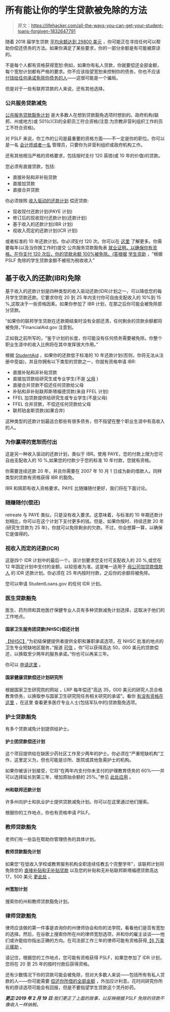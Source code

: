 # 所有能让你的学生贷款被免除的方法

> 原文：<https://lifehacker.com/all-the-ways-you-can-get-your-student-loans-forgiven-1832647791>

随着 2018 届学生贷款 [平均余额达到 29800 美元](https://studentloanhero.com/student-loan-debt-statistics/) ，你可能正在寻找任何可以帮助你偿还债务的方法。如果你满足了某些要求，你的一部分余额是有可能被原谅的。



不是每个人都有资格获得宽恕:例如，如果你有私人贷款，你就要偿还全部金额，每个宽恕计划都有严格的要求。你不应该指望宽恕来控制你的债务，你也不应该 [付钱给任何承诺免除你债务的人](https://twocents.lifehacker.com/dont-pay-anyone-to-help-you-with-your-student-loans-1825888355)——这很可能是一个骗局。

但是对于一些有联邦贷款的人来说，还有其他选择。

### 公共服务贷款减免

[公共服务贷款豁免计划](https://studentaid.ed.gov/sa/repay-loans/forgiveness-cancellation/public-service#qualify) 是大多数人在想到贷款豁免选项时想到的。政府机构(联邦、州或地方)或 501(c)(3)的全职员工符合资格(注意:为宗教非营利组织工作的员工不符合资格)。

对 PSLF 来说，你工作的公司是最重要的资格方面——不一定是你的职位。你可以是一名 [会计师或者一名](https://studentloanhero.com/featured/public-service-jobs-unusual-careers-qualify-public-service-loan-forgiveness/) 管理员，只要你为非营利组织或政府机构工作。

还有其他相当严格的资格要求，包括按时支付 120 英镑(或 10 年的价值)的贷款。

您必须有直接贷款，包括:

*   直接补贴和非补贴贷款
*   直接加贷款
*   直接合并贷款

你必须按照 [收入驱动的还款计划](https://lifehacker.com/what-to-know-about-income-driven-repayment-plans-1825175808) 偿还贷款:

*   现收现付还款计划(PAYE 计划)
*   修订后的现收现付还款计划(还款计划)
*   基于收入的还款计划(IBR 计划)
*   视收入而定的还款计划(ICR 计划)

或者标准的 10 年还款计划。你*必须*支付 120 次。你可以在 [这里](https://twocents.lifehacker.com/how-to-know-if-you-qualify-for-public-student-loan-fori-1825027661) 了解更多。你需要每年(以及当你换工作时)提交 公共服务贷款豁免表 [就业证明，以确保你有资格。在你支付 120 次后，你的贷款余额 100%被免除。(答根据](https://studentaid.ed.gov/sa/sites/default/files/public-service-employment-certification-form.pdf) [学生资助](https://studentaid.ed.gov/sa/repay-loans/forgiveness-cancellation/public-service/questions) ，“根据 PSLF 免除的学生贷款金额不被视为税收收入”

## **基于收入的还款(IBR)免除**

基于收入的还款计划是四种类型的收入驱动还款(IDR)计划之一，可以降低您的每月学生贷款还款。它要求你在 20 到 25 年内支付你可自由支配收入的 10%到 15 %,这取决于一些资格因素。如果你参加了 IBR 计划，在那之后你可能会被免除部分贷款。

“如果你的联邦学生贷款在还款期结束时没有全部还清，任何剩余的贷款余额都将被免除，”FinancialAid.gov 注意到。

正如我之前所写的，“鉴于计划的长度，你可能没有任何债务需要被免除。你整个职业生涯中的收入比例将在其中发挥很大作用。”

根据 [StudentAid](https://studentaid.ed.gov/sa/repay-loans/understand/plans/income-driven) ，如果你的还款低于标准的 10 年还款计划(否则，你将无法从注册中受益)，并且你拥有以下类型的贷款之一，你就有资格申请 IBR:

*   直接补贴和非补贴贷款
*   直接加贷款给研究生或专业学生(不是 [父母](https://lifehacker.com/the-basics-of-parent-plus-loan-forgiveness-1831446530) )
*   直接合并贷款不偿还任何贷款给父母
*   补贴和非补贴联邦斯塔福德贷款(来自 FFEL 计划)
*   FFEL 加贷款提供给研究生或专业学生(不是父母)
*   FFEL 合并贷款，不偿还任何贷款给父母
*   联邦珀金斯贷款(如果合并)

这种类型的还款计划最适合那些有很多债务，但不指望在整个职业生涯中有高收入的人。

### 为你赢得的宽恕而付出

这是另一种收入驱动的还款计划，类似于 IBR。使用 PAYE，您的付款上限为您可自由支配收入的 10 %,如果您的付款少于您的标准 10 年付款，您就有资格。

你需要连续还款 20 年，并且你需要在 2007 年 10 月 1 日成为新的借款人。同样类型的贷款有资格获得 IBR 的豁免。

IBR 和佩耶有收入资格要求。PAYE 比随赚随付更好，我们将在下面讨论。

### 随赚随付(偿还)

retreate 与 PAYE 类似，只是没有收入要求。这意味着，与标准的 10 年期还款计划相比，你可以在这个计划下支付更多的钱。但是，如果你按时、持续还款 20 年(研究生贷款为 25 年)，你就可以免除剩余的欠款。不过，你会想算一算，以确保它是值得的。

### 视收入而定的还款(ICR)

这是四个 IDR 计划中的最后一个。该计划要求您支付可支配收入的 20 %,或您在 12 年固定计划中支付的金额，以较低者为准。这是唯一适用于 [母公司加贷款借款人](https://lifehacker.com/the-basics-of-parent-plus-loan-forgiveness-1831446530) 的 IDR 还款计划。你必须在 25 年内按时付款，之后你的余额将被免除。

您可以申请 StudentLoans.gov 的任何 IDR 计划。

### 医生贷款豁免

医生、药剂师和其他医疗保健专业人员有多种贷款减免计划选择，这取决于他们的工作地点。

#### 国家卫生服务团贷款(NHSC)偿还计划

[【NHSC】](https://nhsc.hrsa.gov/loan-repayment/nhsc-loan-repayment-program.html)“为初级保健提供者提供全职和兼职承诺选项，在 NHSC 批准的地点的卫生专业短缺地区服务，”报道 [可信](https://www.credible.com/blog/refinance-student-loans/student-loan-forgiveness-programs-nurses/) 。你“可以获得高达 50，000 美元的贷款偿还，以换取至少两年的服务承诺。”你也可以再呆三年。

你可以 [申请这里](https://bhwnextgen.hrsa.gov/sso/login?service=https%3A%2F%2Fprogramportal.hrsa.gov%2Flogin%2Fsso&theme=nhsclrp) 。

#### 国家健康贷款偿还计划研究所

根据国家卫生研究院的网站 ，LRP 每年偿还“高达 35，000 美元的研究人员合格教育债务，以换取参与国家卫生研究院任务相关研究的承诺”。看你 [有没有资格在这里](https://www.lrp.nih.gov/sites/default/files/docs/pdfs/OAS_Instruction_Guide_FY19-v2-508c.pdf) ，在这里 查看更多医疗专业人士(包括军队中的)贷款豁免选项。

### 护士贷款豁免

有多个贷款减免计划提供给护士。

#### 护士团贷款偿还计划

这个项目提供给在缺医少药社区工作至少两年的护士。你必须在“严重短缺机构”工作，这里定义为，但也可能是诊所、医院或其他急需护士的机构。

如果你被该计划接受，它将“在两年内支付你未支付的护理教育债务的 60%——并可以选择延长到第三年，增加原始余额的 25%。”参见 [此处应用](https://bhw.hrsa.gov/sites/default/files/bhw/nursecorps-lrp-guidance.pdf) 。

#### 州和联邦还款计划

许多州向护士和执业护士提供贷款减免计划。你可以在这里通过他们搜索。

根据你的工作地点，你也有资格申请 PSLF。

### 教师贷款豁免

老师们有一些旨在帮助你管理债务的具体计划。

#### 教师贷款豁免计划

如果您“在低收入学校或教育服务机构全职连续任教五个完整学年”，该联邦计划将免除您的 [直接补贴和无补贴贷款](https://studentaid.ed.gov/sa/types/loans/subsidized-unsubsidized) 以及您的补贴和无补贴联邦斯塔福德贷款高达 17，500 美元 [更此处](https://studentaid.ed.gov/sa/repay-loans/forgiveness-cancellation/teacher) 。

#### 州宽恕计划

搜索你的州和教师贷款豁免计划。

### 律师贷款豁免

律师应该做的第一件事是咨询你的州律师协会和你的法学院，看看他们是否有宽恕的选择。然后，在谷歌上搜索你所在州的律师宽恕选项，并和你的雇主谈谈——他们或许能给你指出正确的方向。在司法部工作三年的律师可能有资格获得[【6 万美元援助](https://www.justice.gov/oarm/attorney-student-loan-repayment-program) 。

请记住，根据您的工作地点，您可能有资格获得 PSLF，如果您参加了 IDR 计划，您将在 20 至 25 年的按时付款后获得资格。

还有少数情况下你的贷款可能会被免除，但对大多数人来说——包括所有有私人贷款的人——你可能需要 [偿还你所借的全部金额](https://twocents.lifehacker.com/ask-your-student-loan-servicer-to-ungroup-your-loans-1831579569) ，外加应计利息。花时间研究你所有的原谅选项可能会有回报，但是不要指望学生贷款这个灵丹妙药。

***更正:2019 年 2 月 19 日**:我们更正了上面的故事，以反映根据 PSLF 免除的贷款不像收入一样纳税。*
